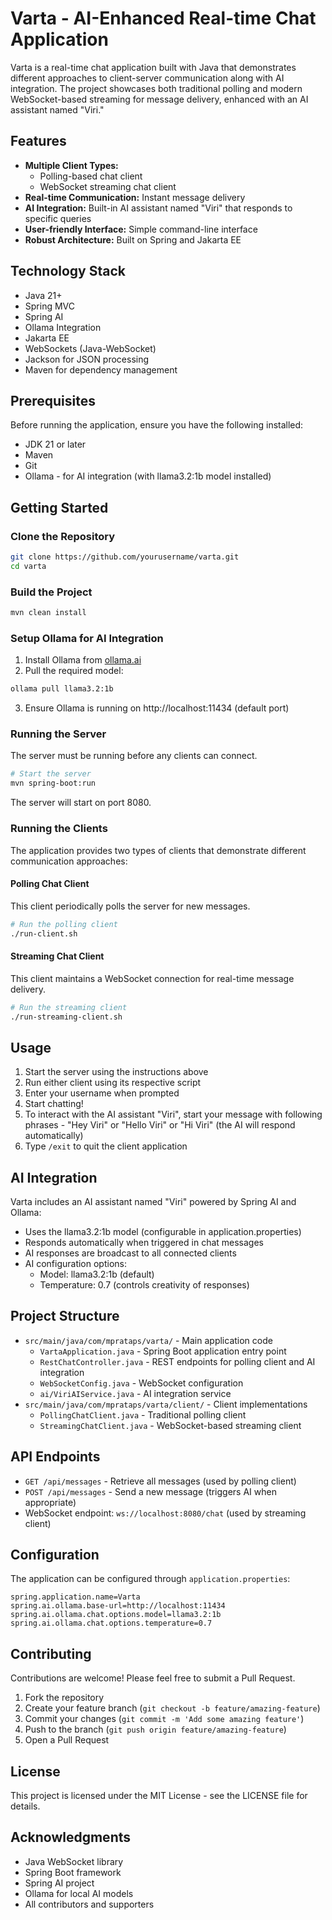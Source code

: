 # Varta - AI-Enhanced Real-time Chat Application

Varta is a real-time chat application built with Java that demonstrates different approaches to client-server communication along with AI integration. The project showcases both traditional polling and modern WebSocket-based streaming for message delivery, enhanced with an AI assistant named "Viri."

## Features

- **Multiple Client Types:**
  - Polling-based chat client
  - WebSocket streaming chat client
- **Real-time Communication:** Instant message delivery
- **AI Integration:** Built-in AI assistant named "Viri" that responds to specific queries
- **User-friendly Interface:** Simple command-line interface
- **Robust Architecture:** Built on Spring and Jakarta EE

## Technology Stack

- Java 21+
- Spring MVC
- Spring AI
- Ollama Integration
- Jakarta EE
- WebSockets (Java-WebSocket)
- Jackson for JSON processing
- Maven for dependency management

## Prerequisites

Before running the application, ensure you have the following installed:
- JDK 21 or later
- Maven
- Git
- Ollama - for AI integration (with llama3.2:1b model installed)

## Getting Started

### Clone the Repository

```bash
git clone https://github.com/yourusername/varta.git
cd varta
```

### Build the Project

```bash
mvn clean install
```

### Setup Ollama for AI Integration

1. Install Ollama from [ollama.ai](https://ollama.ai)
2. Pull the required model:
```bash
ollama pull llama3.2:1b
```
3. Ensure Ollama is running on http://localhost:11434 (default port)

### Running the Server

The server must be running before any clients can connect.

```bash
# Start the server
mvn spring-boot:run
```

The server will start on port 8080.

### Running the Clients

The application provides two types of clients that demonstrate different communication approaches:

#### Polling Chat Client

This client periodically polls the server for new messages.

```bash
# Run the polling client
./run-client.sh
```

#### Streaming Chat Client

This client maintains a WebSocket connection for real-time message delivery.

```bash
# Run the streaming client
./run-streaming-client.sh
```

## Usage

1. Start the server using the instructions above
2. Run either client using its respective script
3. Enter your username when prompted
4. Start chatting!
5. To interact with the AI assistant "Viri", start your message with following phrases - "Hey Viri" or "Hello Viri" or "Hi Viri" (the AI will respond automatically)
6. Type `/exit` to quit the client application

## AI Integration

Varta includes an AI assistant named "Viri" powered by Spring AI and Ollama:

- Uses the llama3.2:1b model (configurable in application.properties)
- Responds automatically when triggered in chat messages
- AI responses are broadcast to all connected clients
- AI configuration options:
  - Model: llama3.2:1b (default)
  - Temperature: 0.7 (controls creativity of responses)

## Project Structure

- `src/main/java/com/mprataps/varta/` - Main application code
  - `VartaApplication.java` - Spring Boot application entry point
  - `RestChatController.java` - REST endpoints for polling client and AI integration
  - `WebSocketConfig.java` - WebSocket configuration
  - `ai/ViriAIService.java` - AI integration service
- `src/main/java/com/mprataps/varta/client/` - Client implementations
  - `PollingChatClient.java` - Traditional polling client
  - `StreamingChatClient.java` - WebSocket-based streaming client

## API Endpoints

- `GET /api/messages` - Retrieve all messages (used by polling client)
- `POST /api/messages` - Send a new message (triggers AI when appropriate)
- WebSocket endpoint: `ws://localhost:8080/chat` (used by streaming client)

## Configuration

The application can be configured through `application.properties`:

```properties
spring.application.name=Varta
spring.ai.ollama.base-url=http://localhost:11434
spring.ai.ollama.chat.options.model=llama3.2:1b
spring.ai.ollama.chat.options.temperature=0.7
```

## Contributing

Contributions are welcome! Please feel free to submit a Pull Request.

1. Fork the repository
2. Create your feature branch (`git checkout -b feature/amazing-feature`)
3. Commit your changes (`git commit -m 'Add some amazing feature'`)
4. Push to the branch (`git push origin feature/amazing-feature`)
5. Open a Pull Request

## License

This project is licensed under the MIT License - see the LICENSE file for details.

## Acknowledgments

- Java WebSocket library
- Spring Boot framework
- Spring AI project
- Ollama for local AI models
- All contributors and supporters
